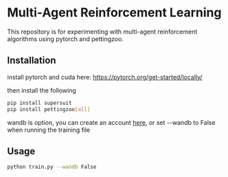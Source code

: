 # Multi-Agent Reinforcement Learning

This repository is for experimenting with multi-agent reinforcement algorithms using pytorch and pettingzoo.

<!--
[![](https://img.shields.io/badge/-Training%20Results-informational?style=for-the-badge)](https://wandb.ai/koulanurag/minimal-marl/reports/Minimal-Marl--Vmlldzo4MzM2MDc?accessToken=vy6dydemfdvekct02pevp3girjvb0tnt1ou2acb2h0fl478hdjqqu8ydbco6uz38)
[![](https://img.shields.io/badge/-Work%20in%20Progress-orange?style=for-the-badge)]()
-->
## Installation

install pytorch and cuda here: https://pytorch.org/get-started/locally/
 
  
 then install the following
```bash 
pip install supersuit
pip install pettingzoo[all]
```
wandb is option, you can create an account [here](https://wandb.ai/site), or set --wandb to False when running the training file
## Usage

```bash
python train.py --wandb False
